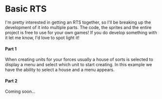# Basic RTS
I'm pretty interested in getting an RTS together, so I'll be breaking up the development of it into multiple parts. The code, the sprites and the entire project is free to use for your own games! If you do develop something with it let me know, I'd love to spot light it!

#### Part 1
When creating units for your forces usually a house of sorts is selected to display a menu and select which unit to start creating. In this example we have the ability to select a house and a menu appears.

#### Part 2
Coming soon...